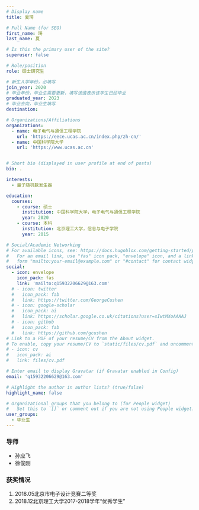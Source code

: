 ```yaml
---
# Display name
title: 夏琦

# Full Name (for SEO)
first_name: 琦
last_name: 夏

# Is this the primary user of the site?
superuser: false

# Role/position
role: 硕士研究生 

# 新生入学年份，必填写
join_year: 2020
# 毕业年份，毕业生需要更新，填写该值表示该学生已经毕业
graduated_year: 2023
# 毕业去向，毕业生填写
destination: 

# Organizations/Affiliations
organizations:
  - name: 电子电气与通信工程学院
    url: 'https://eece.ucas.ac.cn/index.php/zh-cn/'  
  - name: 中国科学院大学
    url: 'https://www.ucas.ac.cn'


# Short bio (displayed in user profile at end of posts)
bio: .

interests:
  - 量子随机数发生器

education:
  courses:
    - course: 硕士
      institution: 中国科学院大学，电子电气与通信工程学院
      year: 2020
    - course: 本科
      institution: 北京理工大学，信息与电子学院
      year: 2015

# Social/Academic Networking
# For available icons, see: https://docs.hugoblox.com/getting-started/page-builder/#icons
#   For an email link, use "fas" icon pack, "envelope" icon, and a link in the
#   form "mailto:your-email@example.com" or "#contact" for contact widget.
social:
  - icon: envelope
    icon_pack: fas
    link: 'mailto:q15932206629@163.com'
  # - icon: twitter
  #   icon_pack: fab
  #   link: https://twitter.com/GeorgeCushen
  # - icon: google-scholar
  #   icon_pack: ai
  #   link: https://scholar.google.co.uk/citations?user=sIwtMXoAAAAJ
  # - icon: github
  #   icon_pack: fab
  #   link: https://github.com/gcushen
# Link to a PDF of your resume/CV from the About widget.
# To enable, copy your resume/CV to `static/files/cv.pdf` and uncomment the lines below.
# - icon: cv
#   icon_pack: ai
#   link: files/cv.pdf

# Enter email to display Gravatar (if Gravatar enabled in Config)
email: 'q15932206629@163.com'

# Highlight the author in author lists? (true/false)
highlight_name: false

# Organizational groups that you belong to (for People widget)
#   Set this to `[]` or comment out if you are not using People widget.
user_groups:
  - 毕业生
---
```

### **导师** 
 - 孙应飞
 - 徐俊刚

### **获奖情况**
1. 2018.05北京市电子设计竞赛二等奖
2. 2018.12北京理工大学2017-2018学年“优秀学生”
